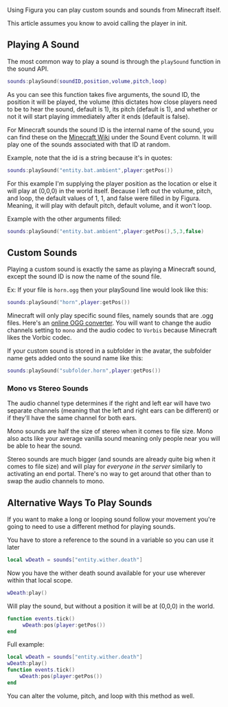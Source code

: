 Using Figura you can play custom sounds and sounds from Minecraft itself.

This article assumes you know to avoid calling the player in init.

## Playing A Sound
The most common way to play a sound is through the <code>playSound</code> function in the sound API.
```lua
sounds:playSound(soundID,position,volume,pitch,loop)
```
As you can see this function takes five arguments, the sound ID, the position it will be played, the volume (this dictates how close players need to be to hear the sound, default is 1), its pitch (default is 1), and whether or not it will start playing immediately after it ends (default is false).

For Minecraft sounds the sound ID is the internal name of the sound, you can find these on the [Minecraft Wiki](https://minecraft.wiki/w/Sounds.json/Java_Edition_values) under the Sound Event column. It will play one of the sounds associated with that ID at random.

Example, note that the id is a string because it's in quotes:
```lua
sounds:playSound("entity.bat.ambient",player:getPos())
```
For this example I'm supplying the player position as the location or else it will play at (0,0,0) in the world itself. Because I left out the volume, pitch, and loop, the default values of 1, 1, and false were filled in by Figura. Meaning, it will play with default pitch, default volume, and it won't loop.

Example with the other arguments filled:
```lua
sounds:playSound("entity.bat.ambient",player:getPos(),5,3,false)
```

## Custom Sounds
Playing a custom sound is exactly the same as playing a Minecraft sound, except the sound ID is now the name of the sound file.

Ex: If your file is <code>horn.ogg</code> then your playSound line would look like this:
```lua
sounds:playSound("horn",player:getPos())
```
Minecraft will only play specific sound files, namely sounds that are .ogg files. Here's an [online OGG converter](https://audio.online-convert.com/convert-to-ogg). You will want to change the audio channels setting to <code>mono</code> and the audio codec to <code>Vorbis</code> because Minecraft likes the Vorbic codec.

If your custom sound is stored in a subfolder in the avatar, the subfolder name gets added onto the sound name like this:
```lua
sounds:playSound("subfolder.horn",player:getPos())
```

### Mono vs Stereo Sounds
The audio channel type determines if the right and left ear will have two separate channels (meaning that the left and right ears can be different) or if they'll have the same channel for both ears.

Mono sounds are half the size of stereo when it comes to file size. Mono also acts like your average vanilla sound meaning only people near you will be able to hear the sound.

Stereo sounds are much bigger (and sounds are already quite big when it comes to file size) and will play for *everyone in the server* similarly to activating an end portal. There's no way to get around that other than to swap the audio channels to mono.

## Alternative Ways To Play Sounds
If you want to make a long or looping sound follow your movement you're going to need to use a different method for playing sounds.

You have to store a reference to the sound in a variable so you can use it later
```lua
local wDeath = sounds["entity.wither.death"]
```
Now you have the wither death sound available for your use wherever within that local scope.
```lua
wDeath:play()
```
Will play the sound, but without a position it will be at (0,0,0) in the world.
```lua
function events.tick()
     wDeath:pos(player:getPos())
end
```
Full example:
```lua
local wDeath = sounds["entity.wither.death"]
wDeath:play()
function events.tick()
    wDeath:pos(player:getPos())
end
```
You can alter the volume, pitch, and loop with this method as well.
